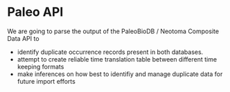 # Paleo API

We are going to parse the output of the PaleoBioDB / Neotoma Composite Data API to 

- identify duplicate occurrence records present in both databases. 
- attempt to create reliable time translation table between different time keeping formats
- make inferences on how best to identifiy and manage duplicate data for future import efforts
